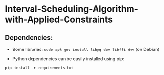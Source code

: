 # Interval-Scheduling-Algorithm-with-Applied-Constraints




## Dependencies:

- Some libraries:
```sudo apt-get install libpq-dev libffi-dev``` (on Debian)

- Python dependencies can be easily installed using pip:

```pip install -r requirements.txt```




